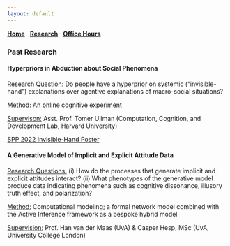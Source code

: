 ```yaml
---
layout: default
---
```


[__Home__](./) &nbsp; [__Research__](./research.md) &nbsp; [__Office Hours__](https://www.izabelejonusaite.com/officehours.html)

<!--
#### general interests:
<ins>Topic:</ins> Video Advertising, Targeting Interventions, <br/>
Entertainment Commerce, Incentive Design<br/>
<ins>Method:</ins> Computer Vision, Reinforcement Learning, <br/>
Natural Language Processing, Causal Inference
-->

### Past Research

#### Hyperpriors in Abduction about Social Phenomena

<ins>Research Question:</ins> Do people have a hyperprior on systemic (“invisible-hand”) explanations over agentive explanations of macro-social situations? <br/>

<ins>Method:</ins> An online cognitive experiment <br/>

<ins>Supervison:</ins> Asst. Prof. Tomer Ullman (Computation, Cognition, and Development Lab, Harvard University)

 [SPP 2022 Invisible-Hand Poster](./assets/files/spp2022poster.pdf)

#### A Generative Model of Implicit and Explicit Attitude Data

<ins>Research Questions:</ins> (i) How do the processes that generate implicit and explicit attitudes interact? (ii) What phenotypes of the generative model produce data indicating phenomena such as cognitive dissonance, illusory truth effect, and polarization?

<ins>Method:</ins> Computational modeling; a formal network model combined with the Active Inference framework as a bespoke hybrid model

<ins>Supervision:</ins> Prof. Han van der Maas (UvA) & Casper Hesp, MSc (UvA, University College London)

<!-- ### Past Research

#### Cognitive Processes Underlying Self-Efficacy in Expert, Novice and Beginning Teachers

#### -->
